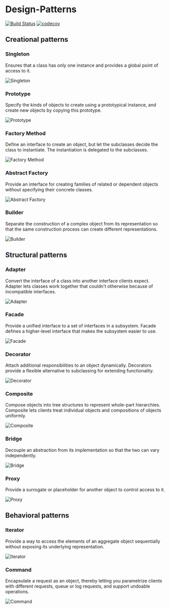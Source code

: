# Design-Patterns

[![Build Status](https://travis-ci.org/apulps/Design-Patterns.svg?branch=main)](https://travis-ci.org/apulps/Design-Patterns)
[![codecov](https://codecov.io/gh/apulps/Design-Patterns/branch/main/graph/badge.svg?token=GNVMHFNXPU)](https://codecov.io/gh/apulps/Design-Patterns)

## Creational patterns

### Singleton
Ensures that a class has only one instance and provides a global point of access to it.

![Singleton](uml/singleton.png "Singleton")

### Prototype
Specify the kinds of objects to create using a prototypical instance, and create new objects by copying this prototype.

![Prototype](uml/prototype.png "Prototype")

### Factory Method
Define an interface to create an object, but let the subclasses decide the class to instantiate. The instantiation is delegated to the subclasses.

![Factory Method](uml/factory_method.png "Factory Method")

### Abstract Factory
Provide an interface for creating families of related or dependent objects without specifying their concrete classes.

![Abstract Factory](uml/abstract_factory.png "Abstract Factory")

### Builder
Separate the construction of a complex object from its representation so that the same construction process can create different representations.

![Builder](uml/builder.png "Builder")

<!--
### Object Pool
-->


## Structural patterns

### Adapter
Convert the interface of a class into another interface clients expect. Adapter lets classes work together that couldn't otherwise because of incompatible interfaces.

![Adapter](uml/adapter.png "Adapter")

### Facade
Provide a unified interface to a set of interfaces in a subsystem. Facade defines a higher-level interface that makes the subsystem easier to use.

![Facade](uml/facade.png "Facade")

### Decorator
Attach additional responsibilities to an object dynamically. Decorators provide a flexible alternative to subclassing for extending functionality.

![Decorator](uml/decorator.png "Decorator")

### Composite
Compose objects into tree structures to represent whole-part hierarchies. Composite lets clients treat individual objects and compositions of objects uniformly.

![Composite](uml/composite.png "Composite")

### Bridge
Decouple an abstraction from its implementation so that the two can vary independently.

![Bridge](uml/bridge.png "Bridge")

### Proxy
Provide a surrogate or placeholder for another object to control access to it.

![Proxy](uml/proxy.png "Proxy")

<!--
### Flyweight
### Private Class Data
-->


## Behavioral patterns

### Iterator
Provide a way to access the elements of an aggregate object sequentially without exposing its underlying representation.

![Iterator](uml/iterator.png "Iterator")

### Command
Encapsulate a request as an object, thereby letting you parametrize clients with different requests, queue or log requests, and support undoable operations.

![Command](uml/command.png "Command")

<!--
### Observer
### Mediator
### State
### Strategy
### Template method
### Chain of responsibility
### Memento
### Null Object
### Visitor
-->